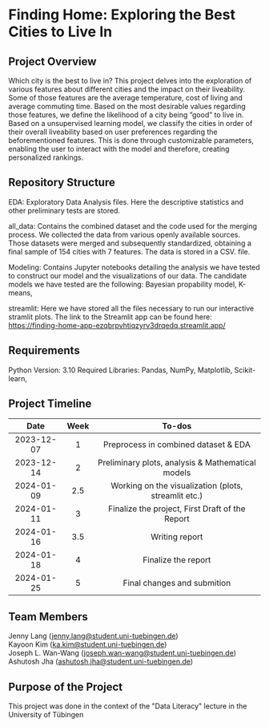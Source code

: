 # Finding Home: Exploring the Best Cities to Live In    
## Project Overview
Which city is the best to live in? This project delves into the exploration of various features about different cities and the impact on their liveability. Some of those features are the average temperature, cost of living and average commuting time. Based on the most desirable values regarding those features, we define the likelihood of a city being ”good” to live in. Based on a unsupervised learning model, we classify the cities in order of their overall liveability based on user preferences regarding the beforementioned features. This is done through customizable parameters, enabling the user to interact with the model and therefore, creating personalized rankings.

## Repository Structure

EDA: Exploratory Data Analysis files. Here the descriptive statistics and other preliminary tests are stored.

all_data: Contains the combined dataset and the code used for the merging process. We collected the data from various openly available sources. Those datasets were merged and subsequently standardized, obtaining a final sample of 154 cities with 7 features. The data is stored in a CSV. file.

Modeling: Contains Jupyter notebooks detailing the analysis we have tested to construct our model and the visualizations of our data. The candidate models we have tested are the following: Bayesian propability model, K-means, 

streamlit: Here we have stored all the files necessary to run our interactive stramlit plots. The link to the Streamlit app can be found here: https://finding-home-app-ezqbrpvhtiqzyrv3drqedq.streamlit.app/

## Requirements
Python Version: 3.10
Required Libraries: Pandas, NumPy, Matplotlib, Scikit-learn, 


## Project Timeline   
|       Date       | Week | To-dos |
|:----------------:|:------:|:----------------------------------------:|
| 2023-12-07 | 1  | Preprocess in combined dataset & EDA |
| 2023-12-14 | 2  | Preliminary plots, analysis & Mathematical models|
| 2024-01-09 | 2.5  | Working on the visualization (plots, streamlit etc.) |
| 2024-01-11 | 3  | Finalize the project, First Draft of the Report |
| 2024-01-16 | 3.5  | Writing report |
| 2024-01-18 | 4  | Finalize the report |
| 2024-01-25 | 5  | Final changes and submition |


## Team Members 
Jenny Lang (jenny.lang@student.uni-tuebingen.de)  
Kayoon Kim (ka.kim@student.uni-tuebingen.de)   
Joseph L. Wan-Wang (joseph.wan-wang@student.uni-tuebingen.de)   
Ashutosh Jha (ashutosh.jha@student.uni-tuebingen.de)

## Purpose of the Project
This project was done in the context of the "Data Literacy" lecture in the University of Tübingen

